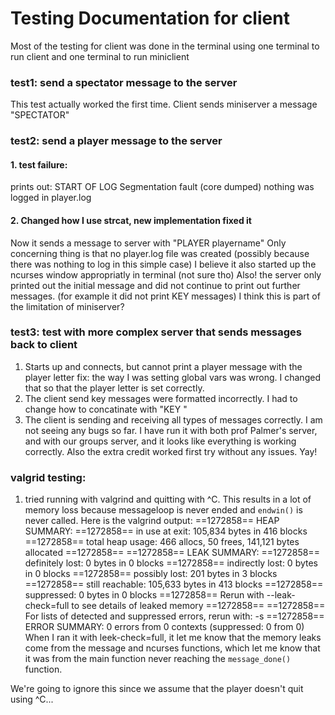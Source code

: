 # Testing Documentation for client
Most of the testing for client was done in the terminal using one terminal to run client and one terminal to run miniclient

### test1: send a spectator message to the server
This test actually worked the first time. Client sends miniserver a message "SPECTATOR"

### test2: send a player message to the server
#### 1. test failure: 
prints out:
START OF LOG
Segmentation fault (core dumped)
nothing was logged in player.log

#### 2. Changed how I use strcat, new implementation fixed it
Now it sends a message to server with "PLAYER playername" 
Only concerning thing is that no player.log file was created (possibly because there was nothing to log in this simple case)
I believe it also started up the ncurses window appropriatly in terminal (not sure tho)
Also! the server only printed out the initial message and did not continue to print out further messages. (for example it did not print KEY messages)
I think this is part of the limitation of miniserver?

### test3: test with more complex server that sends messages back to client
1. Starts up and connects, but cannot print a player message with the player letter
    fix: the way I was setting global vars was wrong. I changed that so that the player letter is set correctly. 
2. The client send key messages were formatted incorrectly. I had to change how to concatinate with "KEY "
3. The client is sending and receiving all types of messages correctly. I am not seeing any bugs so far.
    I have run it with both prof Palmer's server, and with our groups server, and it looks like everything is working correctly.
    Also the extra credit worked first try without any issues. Yay!

### valgrid testing:
1. tried running with valgrind and quitting with ^C. This results in a lot of memory loss because messageloop is never ended and `endwin()` is never called.
Here is the valgrind output:
==1272858== HEAP SUMMARY:
==1272858==     in use at exit: 105,834 bytes in 416 blocks
==1272858==   total heap usage: 466 allocs, 50 frees, 141,121 bytes allocated
==1272858== 
==1272858== LEAK SUMMARY:
==1272858==    definitely lost: 0 bytes in 0 blocks
==1272858==    indirectly lost: 0 bytes in 0 blocks
==1272858==      possibly lost: 201 bytes in 3 blocks
==1272858==    still reachable: 105,633 bytes in 413 blocks
==1272858==         suppressed: 0 bytes in 0 blocks
==1272858== Rerun with --leak-check=full to see details of leaked memory
==1272858== 
==1272858== For lists of detected and suppressed errors, rerun with: -s
==1272858== ERROR SUMMARY: 0 errors from 0 contexts (suppressed: 0 from 0)
When I ran it with leek-check=full, it let me know that the memory leaks come from the message and ncurses functions, which let me know that it was from the main function never reaching the `message_done()` function.

We're going to ignore this since we assume that the player doesn't quit using ^C... 